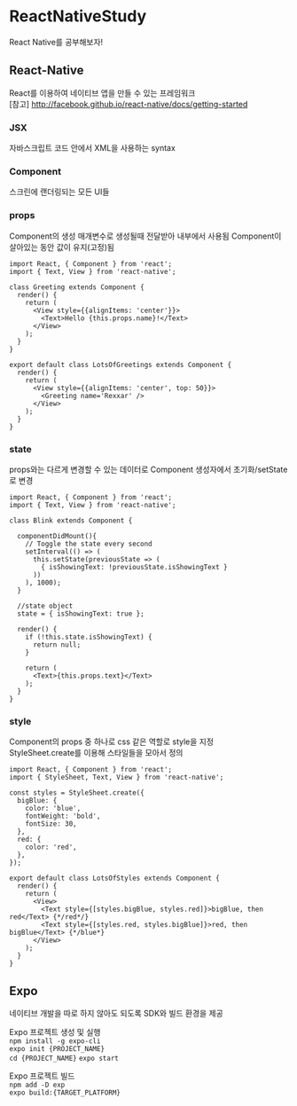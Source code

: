 # ReactNativeStudy
React Native를 공부해보자!

## React-Native
React를 이용하여 네이티브 앱을 만들 수 있는 프레임워크  
[참고] http://facebook.github.io/react-native/docs/getting-started

### JSX
자바스크립트 코드 안에서 XML을 사용하는 syntax

### Component
스크린에 랜더링되는 모든 UI들

### props
Component의 생성 매개변수로 생성될때 전달받아 내부에서 사용됨
Component이 살아있는 동안 값이 유지(고정)됨
```JSX
import React, { Component } from 'react';
import { Text, View } from 'react-native';

class Greeting extends Component {
  render() {
    return (
      <View style={{alignItems: 'center'}}>
        <Text>Hello {this.props.name}!</Text>
      </View>
    );
  }
}

export default class LotsOfGreetings extends Component {
  render() {
    return (
      <View style={{alignItems: 'center', top: 50}}>
        <Greeting name='Rexxar' />
      </View>
    );
  }
}
```

### state
props와는 다르게 변경할 수 있는 데이터로 Component 생성자에서 초기화/setState로 변경
```JSX
import React, { Component } from 'react';
import { Text, View } from 'react-native';

class Blink extends Component {

  componentDidMount(){
    // Toggle the state every second
    setInterval(() => (
      this.setState(previousState => (
        { isShowingText: !previousState.isShowingText }
      ))
    ), 1000);
  }

  //state object
  state = { isShowingText: true };

  render() {
    if (!this.state.isShowingText) {
      return null;
    }

    return (
      <Text>{this.props.text}</Text>
    );
  }
}
```

### style
Component의 props 중 하나로 css 같은 역할로 style을 지정  
StyleSheet.create를 이용해 스타일들을 모아서 정의
```JSX
import React, { Component } from 'react';
import { StyleSheet, Text, View } from 'react-native';

const styles = StyleSheet.create({
  bigBlue: {
    color: 'blue',
    fontWeight: 'bold',
    fontSize: 30,
  },
  red: {
    color: 'red',
  },
});

export default class LotsOfStyles extends Component {
  render() {
    return (
      <View>
        <Text style={[styles.bigBlue, styles.red]}>bigBlue, then red</Text> {*/red*/}
        <Text style={[styles.red, styles.bigBlue]}>red, then bigBlue</Text> {*/blue*}
      </View>
    );
  }
}
```


## Expo
네이티브 개발을 따로 하지 않아도 되도록 SDK와 빌드 환경을 제공

Expo 프로젝트 생성 및 실행  
```npm install -g expo-cli```  
```expo init {PROJECT_NAME}```  
```cd {PROJECT_NAME}``` 
```expo start```  

Expo 프로젝트 빌드  
```npm add -D exp```  
```expo build:{TARGET_PLATFORM}```  
